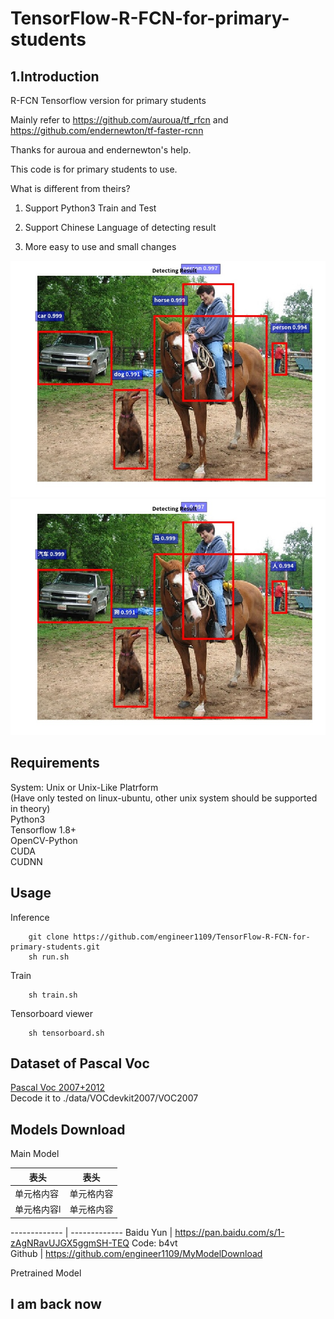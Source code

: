 # TensorFlow-R-FCN-for-primary-students
## 1.Introduction
R-FCN Tensorflow version for primary students

Mainly refer to https://github.com/auroua/tf_rfcn and https://github.com/endernewton/tf-faster-rcnn

Thanks for auroua and endernewton's help.

This code is for primary students to use.

What is different from theirs?

1. Support Python3 Train and Test

2. Support Chinese Language of detecting result

3. More easy to use and small changes

![](https://github.com/engineer1109/TensorFlow-R-FCN-for-primary-students/blob/master/sampleImg/en/004545.jpg)  
![](https://github.com/engineer1109/TensorFlow-R-FCN-for-primary-students/blob/master/sampleImg/zh/004545.jpg)  

## Requirements
System: Unix or Unix-Like Platrform  
(Have only tested on linux-ubuntu, other unix system should be supported in theory)  
Python3  
Tensorflow 1.8+  
OpenCV-Python  
CUDA  
CUDNN  

## Usage  
Inference
```
    git clone https://github.com/engineer1109/TensorFlow-R-FCN-for-primary-students.git  
    sh run.sh 
```
Train
```
    sh train.sh
```
Tensorboard viewer
```
    sh tensorboard.sh
```
## Dataset of Pascal Voc
[Pascal Voc 2007+2012](https://github.com/engineer1109/TensorFlow-R-FCN-for-primary-students/tree/master/data/VOCdevkit2007/VOC2007)  
Decode it to ./data/VOCdevkit2007/VOC2007
## Models Download
Main Model

  表头  | 表头 
  ------------- | ------------- 
 单元格内容  | 单元格内容 
 单元格内容l  | 单元格内容 

------------- | ------------- 
Baidu Yun | https://pan.baidu.com/s/1-zAgNRavUJGX5ggmSH-TEQ  Code: b4vt  
Github | https://github.com/engineer1109/MyModelDownload

Pretrained Model

## I am back now
